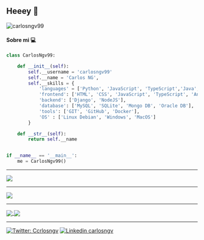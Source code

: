 ## Heeey 🐍


![carlosngv99](https://komarev.com/ghpvc/?username=CarlosNgv99)



#### Sobre mi 💻



```python
class CarlosNgv99:

    def __init__(self):
        self.__username = 'carlosngv99'
        self.__name = 'Carlos NG',
        self.__skills = {
            'languages' = ['Python', 'JavaScript', 'TypeScript','Java', 'C#', 'C++', 'Go'],
            'frontend': ['HTML', 'CSS', 'JavaScript', 'TypeScript', 'Angular', 'Boostrap'],
            'backend': ['Django', 'NodeJS'],
            'database': ['MySQL', 'SQLite', 'Mongo DB', 'Oracle DB'],
            'tools': ['GIT', 'GitHub', 'Docker'],
            'OS' : ['Linux Debian', 'Windows', 'MacOS']
        }

    def __str__(self):
        return self.__name


if __name__ == '__main__':
    me = CarlosNgv99()

```

---

 <img align="center" src="https://github-readme-stats.vercel.app/api?username=carlosngv99&&show_icons=true&title_color=000000&icon_color=00B3B9&text_color=000000&bg_color=ffffff">
 
 ---
 
 <img align="center" src="https://github-readme-stats.vercel.app/api/top-langs/?username=carlosngv99&layout=compact">

---
 

<a href="https://github.com/CarlosNgv99/EjeDelMundo-API">
  <img align="center" src="https://github-readme-stats.vercel.app/api/pin/?username=carlosngv99&repo=EjeDelMundo-API" />
</a>
<a href="https://github.com/CarlosNgv99/chat-nodejs-angular">
  <img align="center" src="https://github-readme-stats.vercel.app/api/pin/?username=CarlosNgv99&repo=chat-nodejs-angular" />
</a>


---

[![Twitter: Ccrlosngv](https://img.shields.io/badge/twitter-%231DA1F2.svg?&style=for-the-badge&logo=twitter&logoColor=white)](https://twitter.com/carlosngv)
[![Linkedin carlosngv](https://img.shields.io/badge/linkedin-%230077B5.svg?&style=for-the-badge&logo=linkedin&logoColor=white)](https://www.linkedin.com/in/carlosngv99/)
